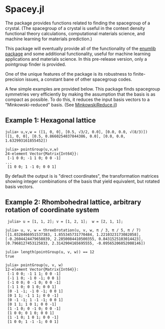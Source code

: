 # Spacey.jl
The package provides functions related to finding the spacegroup of a crystal. (The spacegroup of a crystal is useful in the context density functional theory calculations, computational materials science, and machine learning for materials prediction.)

This package will eventually provide all of the functionality of the [enumlib package](https://github.com/msg-byu/enumlib) and some additional functionality, useful for machine learning applications and materials science. In this pre-release version, only a pointgroup finder is provided.

One of the unique features of the package is its robustness to finite-precision issues, a constant bane of other spacegroup codes.

A few simple examples are provided below. This package finds spacegroup symmetries very efficiently by making the assumption that the basis is as compact as possible. To do this, it reduces the input basis vectors to a "Minkowski-reduced" basis. (See [MinkowskiReduce.jl](https://github.com/glwhart/MinkowskiReduction.jl))


## Example 1: Hexagonal lattice
```
julia> u,v,w = ([1, 0, 0], [0.5, √3/2, 0.0], [0.0, 0.0, √(8/3)])
([1, 0, 0], [0.5, 0.8660254037844386, 0.0], [0.0, 0.0, 1.632993161855452])

julia> pointGroup(u,v,w)
24-element Vector{Matrix{Int64}}:
 [-1 0 0; -1 1 0; 0 0 -1]
...
 [1 0 0; 1 -1 0; 0 0 1]
```

By default the output is is "direct coordinates", the transformation matrices showing integer combinations of the basis that yield equivalent, but rotated basis vectors.  

## Example 2: Rhombohedral lattice, arbitrary rotation of coordinate system

```
 julia> u = [1, 1, 2]; v = [1, 2, 1];  w = [2, 1, 1];

julia> u, v, w = threeDrotation(u, v, w, π / 3, π / 5, π / 7)
([1.0328466951537383, 1.855345731770484, 1.2210323173082058], [-0.2604424479658839, 2.2850084410500355, 0.8431525103014423], [0.7968127453125833, 2.3142904165695555, -0.09565206052008146])

julia> length(pointGroup(u, v, w)) == 12
true

julia> pointGroup(u, v, w)
12-element Vector{Matrix{Int64}}:
 [-1 0 0; -1 1 1; 0 0 -1]
 [-1 1 0; -1 0 -1; 0 0 1]
 [-1 0 0; 0 -1 0; 0 0 -1]
 [-1 1 0; 0 1 0; 0 0 1]
 [0 -1 -1; -1 0 -1; 0 0 1]
 [0 1 1; -1 1 1; 0 0 -1]
 [0 -1 -1; 1 -1 -1; 0 0 1]
 [0 1 1; 1 0 1; 0 0 -1]
 [1 -1 0; 0 -1 0; 0 0 -1]
 [1 0 0; 0 1 0; 0 0 1]
 [1 -1 0; 1 0 1; 0 0 -1]
 [1 0 0; 1 -1 -1; 0 0 1]
 ```
